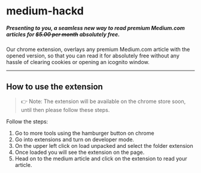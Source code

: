 # medium-hackd


##### Presenting to you, a *seamless* new way to read premium Medium.com articles for ~~$5.00 per month~~ **absolutely free**.


Our chrome extension, overlays any premium Medium.com article with the opened version, so that you can read it for absolutely free without any hassle of clearing cookies or opening an icognito window.

---

## How to use the extension

> 👉 Note: The extension will be available on the chrome store soon, until then please follow these steps.

Follow the steps:

1.  Go to more tools using the hamburger button on chrome
2.  Go into extensions and turn on developer mode.
3.  On the upper left click on load unpacked and select the folder extension
4.  Once loaded you will see the extension on the page.
5.  Head on to the medium article and click on the extension to read your article.
